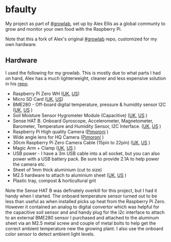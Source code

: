 # bfaulty
My project as part of [#growlab](https://blog.alexellis.io/the-grow-lab-challenge/), set up by Alex Ellis as a global communty to grow and monitor your own food with the Raspberry Pi.

Note that this a fork of Alex's original [#growlab](https://github.com/alexellis/growlab) repo, customized for my own hardware.

## Hardware

I used the following for my growlab. This is mostly due to what parts I had on hand, Alex has a much lighterweight, cleaner and less expensive solution in his [repo](https://github.com/alexellis/growlab).

 - Raspberry Pi Zero WH  ([UK](https://amzn.to/33rmXEc), [US](https://amzn.to/3lcQLul))
 - Micro SD Card  ([UK](https://amzn.to/2SoRagP), [US](https://amzn.to/2GeMWWT))
 - BME280 - Off-board digital temperature, pressure & humidity sensor I2C ([UK](https://amzn.to/335du4n), [US]() )
 - Soil Moisture Sensor Hygrometer Module (Capacitive) ([UK](https://amzn.to/2Rf93Bu), [US]() )
 - Sense HAT B. Onboard Gyroscope, Accelerometer, Magnetometer, Barometer, Temperature and Humidity Sensor, I2C Interface. ([UK](https://amzn.to/2Rg2kqX), [US]() )
 - Raspberry Pi High quality Camera  ([Pimoroni](https://shop.pimoroni.com/products/raspberry-pi-high-quality-camera) )
 - Wide angle lens for HQ Camera ([Pimoroni](https://shop.pimoroni.com/products/raspberry-pi-hq-camera-lens?variant=31675768995923) )
 - 30cm Raspberry Pi Zero Camera Cable (15pin to 22pin) ([UK](https://amzn.to/3xJgMZd), [US]() )
 - Magic Arm + Clamp ([UK](https://amzn.to/33aMqRk), [US]() )
 - USB power - I have a 3m USB cable into a all socket, but you can also power with a USB battery pack. Be sure to provide 2.1A to help power the camera etc.
 - Sheet of 1mm thick aluminium (cut to size)
 - M2.5 hardware to attach to aluminium sheet ([UK](), [US]() )
 - Plastic tray, compost & horticultural grit

Note the Sense HAT B was definately overkill for this project, but I had it handy when I started.  The onboard temperature sensor turned out to be less than useful as when installed picks up heat from the Raspberry Pi Zero. However it contained an analog to digital convertor which was helpful for the capacitive soil sensor and and handy plug for the i2c interface to attach to an external BME280 sensor I purchased and attached to the aluminum sheet via an M2.5 metal screw and couple of metal bolts to help get the correct ambient temperature new the growing plant.  I also use the onboard color sensor to detect ambient light levels.





